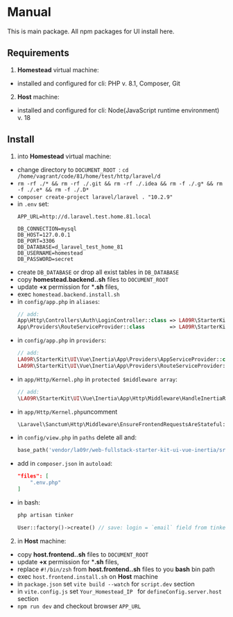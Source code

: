 # Manual

This is main package. All npm packages for UI install here.

## Requirements

1. **Homestead** virtual machine:
  - installed and configured for cli: PHP v. 8.1, Composer, Git
2. **Host** machine:
  - installed and configured for cli: Node(JavaScript runtime environment) v. 18

## Install

1. into **Homestead** virtual machine:
  - change directory to `DOCUMENT_ROOT `: `cd /home/vagrant/code/81/home/test/http/laravel/d`
  - `rm -rf ./* && rm -rf ./.git && rm -rf ./.idea && rm -f ./.g* && rm -f ./.e* && rm -f ./.D*`
  - `composer create-project laravel/laravel . "10.2.9"`
  - in `.env` set:
    ```
    APP_URL=http://d.laravel.test.home.81.local
	
    DB_CONNECTION=mysql
    DB_HOST=127.0.0.1
    DB_PORT=3306
    DB_DATABASE=d_laravel_test_home_81
    DB_USERNAME=homestead
    DB_PASSWORD=secret
    ```
  - create `DB_DATABASE` or drop all exist tables in `DB_DATABASE`
  - copy **homestead.backend..sh** files to `DOCUMENT_ROOT`
  - update **+x** permission for ***.sh** files,
  - exec `homestead.backend.install.sh`
  - in `config/app.php` in `aliases`:
    ```php
    // add:
    App\Http\Controllers\Auth\LoginController::class => LA09R\StarterKit\UI\Vue\Inertia\App\Http\Controllers\Auth\LoginController::class,
    App\Providers\RouteServiceProvider::class        => LA09R\StarterKit\UI\Vue\Inertia\App\Providers\RouteServiceProvider::class
    ```
  - in `config/app.php` in `providers`:
    ```php
    // add:
    LA09R\StarterKit\UI\Vue\Inertia\App\Providers\AppServiceProvider::class,
    LA09R\StarterKit\UI\Vue\Inertia\App\Providers\RouteServiceProvider::class,
    ```
  - in `app/Http/Kernel.php` in `protected $middleware array`:
    ```php
    // add:
    \LA09R\StarterKit\UI\Vue\Inertia\App\Http\Middleware\HandleInertiaRequests::class,
    ```
  - in `app/Http/Kernel.php`uncomment
    ```php
    \Laravel\Sanctum\Http\Middleware\EnsureFrontendRequestsAreStateful::class,
    ```
  - in `config/view.php` in `paths` delete all and:
    ```php
    base_path('vendor/la09r/web-fullstack-starter-kit-ui-vue-inertia/src/resources/views'),
    ```
  - add in `composer.json` in `autoload`:
    ```json
    "files": [
        ".env.php"
    ]
    ```
  - in bash:
    ```bash
    php artisan tinker
    ```
    ```php
    User::factory()->create() // save: login = `email` field from tinker output, password = `password`
    ```

2. in **Host** machine:
  - copy **host.frontend..sh** files to `DOCUMENT_ROOT`
  - update **+x** permission for ***.sh** files,
  - replace `#!/bin/zsh` from **host.frontend..sh** files to you **bash** bin path
  - exec `host.frontend.install.sh` on **Host** machine
  - in `package.json` set `vite build --watch` for `script.dev` section
  - in `vite.config.js` set `Your_Homestead_IP ` for `defineConfig.server.host` section
  - `npm run dev` and checkout browser `APP_URL `